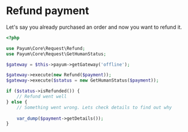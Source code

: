 # Refund payment

Let's say you already purchased an order and now you want to refund it. 

```php
<?php

use Payum\Core\Request\Refund;
use Payum\Core\Request\GetHumanStatus;

$gateway = $this->payum->getGateway('offline');

$gateway->execute(new Refund($payment));
$gateway->execute($status = new GetHumanStatus($payment));

if ($status->isRefunded()) {
    // Refund went well
} else {
    // Something went wrong. Lets check details to find out why
     
    var_dump($payment->getDetails());
}
```
